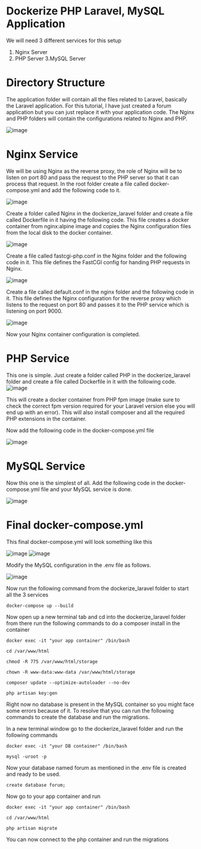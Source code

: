 # Dockerize PHP Laravel, MySQL Application

We will need 3 different services for this setup
1. Nginx Server
2. PHP Server
3.MySQL Server
# Directory Structure
The application folder will contain all the files related to Laravel, basically the Laravel application. For this tutorial, I have just created a forum application but you can just replace it with your application code. The Nginx and PHP folders will contain the configurations related to Nginx and PHP.

![image](https://github.com/parvaze-masud/php-laravel-app/assets/141165442/426305bf-de35-47aa-8382-1614fabe2e8f)

# Nginx Service
We will be using Nginx as the reverse proxy, the role of Nginx will be to listen on port 80 and pass the request to the PHP server so that it can process that request.
In the root folder create a file called docker-compose.yml and add the following code to it.

![image](https://github.com/parvaze-masud/php-laravel-app/assets/141165442/46027473-d05b-4648-80a1-b4c91f0875c0)

Create a folder called Nginx in the dockerize_laravel folder and create a file called Dockerfile in it having the following code. This file creates a docker container from nginx:alpine image and copies the Nginx configuration files from the local disk to the docker container.

![image](https://github.com/parvaze-masud/php-laravel-app/assets/141165442/a0034822-e372-4f86-9be8-bab460af70d7)

Create a file called fastcgi-php.conf in the Nginx folder and the following code in it. This file defines the FastCGI config for handing PHP requests in Nginx.

![image](https://github.com/parvaze-masud/php-laravel-app/assets/141165442/29a646b5-35f4-41c2-bdae-a60bbe35de1f)

Create a file called default.conf in the nginx folder and the following code in it. This file defines the Nginx configuration for the reverse proxy which listens to the request on port 80 and passes it to the PHP service which is listening on port 9000.

![image](https://github.com/parvaze-masud/php-laravel-app/assets/141165442/1661f419-1f37-45bc-bbe5-30863ea85ef5)

Now your Nginx container configuration is completed.

# PHP Service
This one is simple. Just create a folder called PHP in the dockerize_laravel folder and create a file called Dockerfile in it with the following code.
![image](https://github.com/parvaze-masud/php-laravel-app/assets/141165442/781de898-0113-4ae1-874c-1a6c7218bdd4)

This will create a docker container from PHP fpm image (make sure to check the correct fpm version required for your Laravel version else you will end up with an error). This will also install composer and all the required PHP extensions in the container.

Now add the following code in the docker-compose.yml file

![image](https://github.com/parvaze-masud/php-laravel-app/assets/141165442/eddc0bbe-27df-41b2-8bf6-2b22b72ecd48)

# MySQL Service
Now this one is the simplest of all. Add the following code in the docker-compose.yml file and your MySQL service is done.

![image](https://github.com/parvaze-masud/php-laravel-app/assets/141165442/3f0dd6c1-2c3e-4dec-af54-e8d929d98ecb)

# Final docker-compose.yml
This final docker-compose.yml will look something like this

![image](https://github.com/parvaze-masud/php-laravel-app/assets/141165442/ba6918b5-27c1-4b5e-bf3a-44729d58ae99)
![image](https://github.com/parvaze-masud/php-laravel-app/assets/141165442/802e7c68-d8ef-4faa-b46b-cda84bd45ec7)

Modify the MySQL configuration in the .env file as follows.

![image](https://github.com/parvaze-masud/php-laravel-app/assets/141165442/4b1b0705-2741-4679-b366-3c86ee205b3b)

Now run the following command from the dockerize_laravel folder to start all the 3 services

`docker-compose up --build`

Now open up a new terminal tab and cd into the dockerize_laravel folder from there run the following commands to do a composer install in the container

`docker exec -it "your app container" /bin/bash`

`cd /var/www/html`

`chmod -R 775 /var/www/html/storage`

`chown -R www-data:www-data /var/www/html/storage`

`composer update --optimize-autoloader --no-dev`

`php artisan key:gen`

Right now no database is present in the MySQL container so you might face some errors because of it. To resolve that you can run the following commands to create the database and run the migrations.

In a new terminal window go to the dockerize_laravel folder and run the following commands

`docker exec -it "your DB container" /bin/bash`

`mysql -uroot -p`

Now your database named forum as mentioned in the .env file is created and ready to be used.

`create database forum;`

Now go to your app container and run

`docker exec -it "your app container" /bin/bash`

`cd /var/www/html`

`php artisan migrate`

You can now connect to the php container and run the migrations








